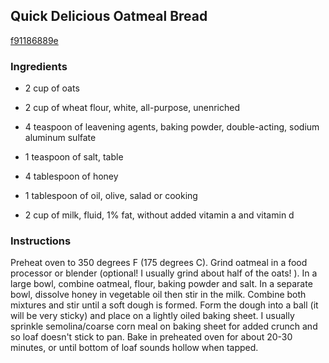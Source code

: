 ## Quick Delicious Oatmeal Bread

[f91186889e](http://www.food.com/recipe/quick-delicious-oatmeal-bread-364385)

### Ingredients

 - 2 cup of oats

 - 2 cup of wheat flour, white, all-purpose, unenriched

 - 4 teaspoon of leavening agents, baking powder, double-acting, sodium aluminum sulfate

 - 1 teaspoon of salt, table

 - 4 tablespoon of honey

 - 1 tablespoon of oil, olive, salad or cooking

 - 2 cup of milk, fluid, 1% fat, without added vitamin a and vitamin d

### Instructions

Preheat oven to 350 degrees F (175 degrees C). Grind oatmeal in a food processor or blender (optional! I usually grind about half of the oats! ). In a large bowl, combine oatmeal, flour, baking powder and salt. In a separate bowl, dissolve honey in vegetable oil then stir in the milk. Combine both mixtures and stir until a soft dough is formed. Form the dough into a ball (it will be very sticky) and place on a lightly oiled baking sheet. I usually sprinkle semolina/coarse corn meal on baking sheet for added crunch and so loaf doesn't stick to pan. Bake in preheated oven for about 20-30 minutes, or until bottom of loaf sounds hollow when tapped.